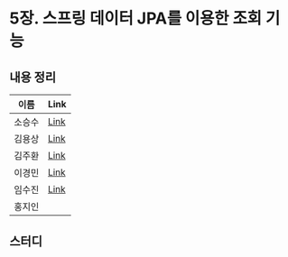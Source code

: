 # 5장. 스프링 데이터 JPA를 이용한 조회 기능

## 내용 정리

|  이름   | Link  |
|:-----:|:------|
|  소승수  |  [Link](https://voidmelody.tistory.com/191)    |
|  김용상  |  [Link](https://www.notion.so/DDD-5-e2e95b499d2347b588cb948615b4f991)     | 
|  김주환  |   [Link](https://beryl-shampoo-1a5.notion.site/5-363e03f7744b40a5a2c0fa284574c21c?pvs=4)    |
|  이경민  | [Link](https://velog.io/@tidavid1/DDD-START-5%EC%9E%A5-%EC%8A%A4%ED%94%84%EB%A7%81-%EB%8D%B0%EC%9D%B4%ED%84%B0-JPA%EB%A5%BC-%EC%9D%B4%EC%9A%A9%ED%95%9C-%EC%A1%B0%ED%9A%8C-%EA%B8%B0%EB%8A%A5)|
|  임수진  | [Link](https://blog.naver.com/sjlim1999/223285696235)      |
|  홍지인  |       |

## 스터디
> 
